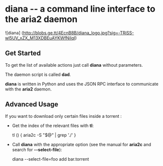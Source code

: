 # diana -- a command line interface to the aria2 daemon

![diana] (http://blobs.ge.tt/4EcnB8B/diana_logo.jpg?sig=-TRiSS-wl5UV_xZX_M13XDBEuAYKWfNiIqI)

## Get Started

To get the list of available actions just call **diana** without parameters.

The daemon script is called **dad**.

**diana** is written in Python and uses the JSON RPC interface to communicate with the **aria2** daemon.

## Advanced Usage

If you want to download only certain files inside a torrent :

- Get the index of the relevant files with **tl**:

    tl () {
            aria2c -S "$@" | grep '\./'
    }

- Call **diana** with the appropriate option (see the manual for **aria2c** and search for **--select-file**):

    diana --select-file=foo add bar.torrent
